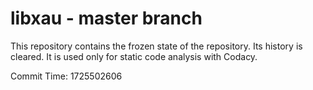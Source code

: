 # libxau - master branch

This repository contains the frozen state of the repository.
Its history is cleared. It is used only for static code
analysis with Codacy.

Commit Time: 1725502606